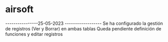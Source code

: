 # airsoft

----------------25-05-2023 ------------------
Se ha configurado la gestión de registros (Ver y Borrar) en ambas tablas
Queda pendiente definición de funciones y editar registros
